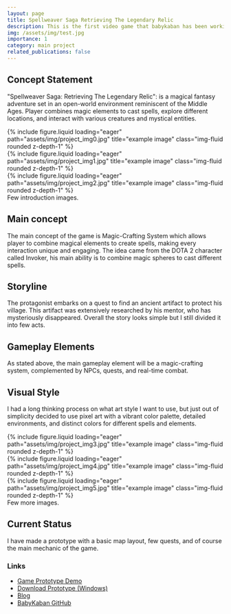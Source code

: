 ```yaml
---
layout: page
title: Spellweaver Saga Retrieving The Legendary Relic
description: This is the first video game that babykaban has been working on.
img: /assets/img/test.jpg
importance: 1
category: main project
related_publications: false
---
```


## Concept Statement
"Spellweaver Saga: Retrieving The Legendary Relic": is a magical fantasy adventure set in an open-world 
environment reminiscent of the Middle Ages. Player combines magic elements to cast spells, explore 
different locations, and interact with various creatures and mystical entities.

<div class="row">
    <div class="col-sm mt-3 mt-md-0">
        {% include figure.liquid loading="eager" path="assets/img/project_img0.jpg" title="example image" class="img-fluid rounded z-depth-1" %}
    </div>
    <div class="col-sm mt-3 mt-md-0">
        {% include figure.liquid loading="eager" path="assets/img/project_img1.jpg" title="example image" class="img-fluid rounded z-depth-1" %}
    </div>
    <div class="col-sm mt-3 mt-md-0">
        {% include figure.liquid loading="eager" path="assets/img/project_img2.jpg" title="example image" class="img-fluid rounded z-depth-1" %}
    </div>
</div>
<div class="caption">
    Few introduction images.
</div>

## Main concept
The main concept of the game is Magic-Crafting System which allows player to combine magical elements to create spells, 
making every interaction unique and engaging. The idea came from the DOTA 2 character called Invoker, his main ability is
to combine magic spheres to cast different spells. 

## Storyline
The protagonist embarks on a quest to find an ancient artifact to protect his village. This artifact was extensively 
researched by his mentor, who has mysteriously disappeared. Overall the story looks simple but I still divided it into few acts.

## Gameplay Elements
As stated above, the main gameplay element will be a magic-crafting system, complemented by NPCs, quests, and real-time combat.

## Visual Style
I had a long thinking process on what art style I want to use, but just out of simplicity decided to use pixel art with a vibrant 
color palette, detailed environments, and distinct colors for different spells and elements.

<div class="row">
    <div class="col-sm mt-3 mt-md-0">
        {% include figure.liquid loading="eager" path="assets/img/project_img3.jpg" title="example image" class="img-fluid rounded z-depth-1" %}
    </div>
    <div class="col-sm mt-3 mt-md-0">
        {% include figure.liquid loading="eager" path="assets/img/project_img4.jpg" title="example image" class="img-fluid rounded z-depth-1" %}
    </div>
    <div class="col-sm mt-3 mt-md-0">
        {% include figure.liquid loading="eager" path="assets/img/project_img5.jpg" title="example image" class="img-fluid rounded z-depth-1" %}
    </div>
</div>
<div class="caption">
    Few more images.
</div>

## Current Status
I have made a prototype with a basic map layout, few quests, and of course the main mechanic of the game.

### Links
- [Game Prototype Demo](https://www.youtube.com/watch?v=7211-m05OSI)
- [Download Prototype (Windows)](https://www.dropbox.com/scl/fi/o19hvrn03cid64rf7k1xb/game.rar)
- [Blog](/blog/)
- [BabyKaban GitHub](https://github.com/babykaban)

